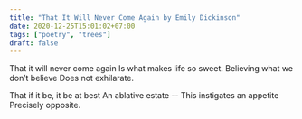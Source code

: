 ```yaml
---
title: "That It Will Never Come Again by Emily Dickinson"
date: 2020-12-25T15:01:02+07:00
tags: ["poetry", "trees"]
draft: false
---
```


That it will never come again
Is what makes life so sweet.
Believing what we don’t believe
Does not exhilarate.

That if it be, it be at best
An ablative estate --
This instigates an appetite
Precisely opposite.